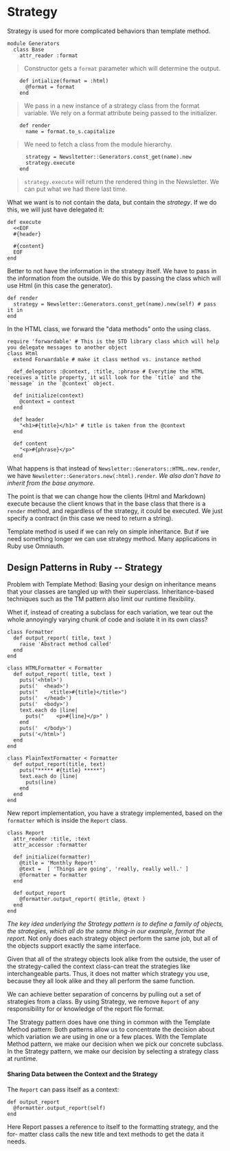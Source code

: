 # Strategy

Strategy is used for more complicated behaviors than template method.

    module Generators
      class Base
        attr_reader :format

> Constructor gets a `format` parameter which will determine the output.

        def intialize(format = :html)
          @format = format
        end

> We pass in a new instance of a strategy class from the format variable. We rely on a format attribute being passed to the initializer.

        def render
          name = format.to_s.capitalize

> We need to fetch a class from the module hierarchy.

          strategy = Newsltetter::Generators.const_get(name).new
          strategy.execute
        end

> `strategy.execute` will return the rendered thing in the Newsletter. We can put what we had there last time.

What we want is to not contain the data, but contain the *strategy*. If we do this, we will just have delegated it:

    def execute
      <<EOF
      #{header}

      #{content}
      EOF
    end

Better to not have the information in the strategy itself. We have to pass in the information from the outside. We do this by passing the class which will use Html (in this case the generator).

    def render
      strategy = Newsletter::Generators.const_get(name).new(self) # pass it in
    end

In the HTML class, we forward the "data methods" onto the using class.

    require 'forwardable' # This is the STD library class which will help you delegate messages to another object
    class Html
      extend Forwardable # make it class method vs. instance method

      def_delegators :@context, :title, :phrase # Everytime the HTML receives a title property, it will look for the `title` and the `message` in the `@context` object.

      def initialize(context)
        @context = context
      end

      def header
        "<h1>#{title}</h1>" # title is taken from the @context
      end

      def content
        "<p>#{phrase}</p>"
      end


What happens is that instead of `Newsletter::Generators::HTML.new.render`, we have `Newsletter::Generators.new(:html).render`. *We also don't have to inherit from the base anymore.*

The point is that we can change how the clients (Html and Markdown) execute because the client knows that in the base class that there is a `render` method, and regardless of the strategy, it could be executed. We just specify a contract (in this case we need to return a string).

Template method is used if we can rely on simple inheritance. But if we need something longer we can use strategy method. Many applications in Ruby use Omniauth.

## Design Patterns in Ruby -- Strategy

Problem with Template Method: Basing your design on inheritance means that your classes are tangled up with their superclass. Inheritance-based techniques such as the TM pattern also limit our runtime flexibility.

Whet if, instead of creating a subclass for each variation, we tear out the whole annoyingly varying chunk of code and isolate it in its own class?

    class Formatter
      def output_report( title, text )
        raise 'Abstract method called'
      end
    end

    class HTMLFormatter < Formatter
      def output_report( title, text )
        puts('<html>')
        puts('  <head>')
        puts("    <title>#{title}</title>")
        puts('  </head>')
        puts('  <body>')
        text.each do |line|
          puts("    <p>#{line}</p>" )
        end
        puts('  </body>')
        puts('</html>')
      end
    end

    class PlainTextFormatter < Formatter
      def output_report(title, text)
        puts("***** #{title} *****")
        text.each do |line|
          puts(line)
        end
      end
    end

New report implementation, you have a strategy implemented, based on the `formatter` which is inside the `Report` class.

    class Report
      attr_reader :title, :text
      attr_accessor :formatter

      def initialize(formatter)
        @title = 'Monthly Report'
        @text =  [ 'Things are going', 'really, really well.' ]
        @formatter = formatter
      end

      def output_report
        @formatter.output_report( @title, @text )
      end
    end

*The key idea underlying the Strategy pattern is to define a family of objects, the strategies, which all do the same thing-in our example, format the report.* Not only does each strategy object perform the same job, but all of the objects support exactly the same interface.

Given that all of the strategy objects look alike from the outside, the user of the strategy-called the context class-can treat the strategies like interchangeable parts. Thus, it does not matter which strategy you use, because they all look alike and they all perform the same function.

We can achieve better separation of concerns by pulling out a set of strategies from a class. By using Strategy, we remove `Report` of any responsibility for or knowledge of the report file format.

The Strategy pattern does have one thing in common with the Template Method pattern: Both patterns allow us to concentrate the decision about which variation we are using in one or a few places. With the Template Method pattern, we make our decision when we pick our concrete subclass. In the Strategy pattern, we make our decision by selecting a strategy class at runtime.

#### Sharing Data between the Context and the Strategy

The `Report` can pass itself as a context:

    def output_report
      @formatter.output_report(self)
    end

Here Report passes a reference to itself to the formatting strategy, and the for- matter class calls the new title and text methods to get the data it needs.

[TODO]: THIS!
